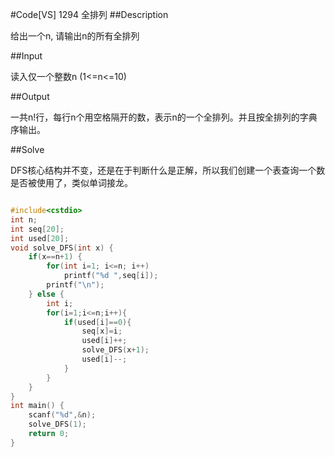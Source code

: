 #Code[VS] 1294 全排列
##Description

给出一个n, 请输出n的所有全排列

##Input

读入仅一个整数n (1<=n<=10)

##Output

一共n!行，每行n个用空格隔开的数，表示n的一个全排列。并且按全排列的字典序输出。

##Solve

DFS核心结构并不变，还是在于判断什么是正解，所以我们创建一个表查询一个数是否被使用了，类似单词接龙。

```cpp

#include<cstdio>
int n;
int seq[20];
int used[20];
void solve_DFS(int x) {
	if(x==n+1) {
		for(int i=1; i<=n; i++)
			printf("%d ",seq[i]);
		printf("\n");
	} else {
		int i;
		for(i=1;i<=n;i++){
			if(used[i]==0){
				seq[x]=i;
				used[i]++;
				solve_DFS(x+1);
				used[i]--;
			}
		}
	}
}
int main() {
	scanf("%d",&n);
	solve_DFS(1);
	return 0;
}
```